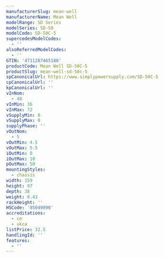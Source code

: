 ```yaml
---
manufacturerSlug: mean-well
manufacturerName: Mean Well
modelRange: SD Series
modelSeries: SD-50
modelCode: SD-50C-5
supercedesModelCodes:
  - ''
alsoReferredModelCodes:
  - ''
GTIN: '4711287465180'
productCode: Mean Well SD-50C-5
productSlug: mean-well-sd-50c-5
spCanonicalUrl: https://www.simplypowersupply.com/SD-50C-5
cpCanonicalUrl: ''
kpCanonicalUrl: ''
vInNom:
  - 48
vInMin: 36
vInMax: 72
vSupplyMin: 0
vSupplyMax: 0
supplyPhase: ''
vOutNom:
  - 5
vOutMin: 4.5
vOutMax: 5.5
iOutMin: 0
iOutMax: 10
pOutMax: 50
mountingStyles:
  - chassis
width: 159
height: 97
depth: 38
weight: 0.43
rackHeight: ''
HSCode: '85049090'
accreditations:
  - ce
  - ukca
listPrice: 32.5
handlingId: ''
features:
  - ''
---
```

